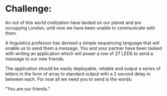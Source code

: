 # Challenge:

An out of this world civilization have landed on our planet and are occupying London, until now we have been unable to communicate with them.  

A linguistics professor has devised a simple sequencing language that will enable us to send them a message.  You and your partner have been tasked with writing an application which will power a row of 27 LEDS to send a message to our new friends.

The application should be easily deployable, reliable and output a series of letters in the form of array to standard output with a 2 second delay in between each.  For now all we need you to send is the words:

"You are our friends."
